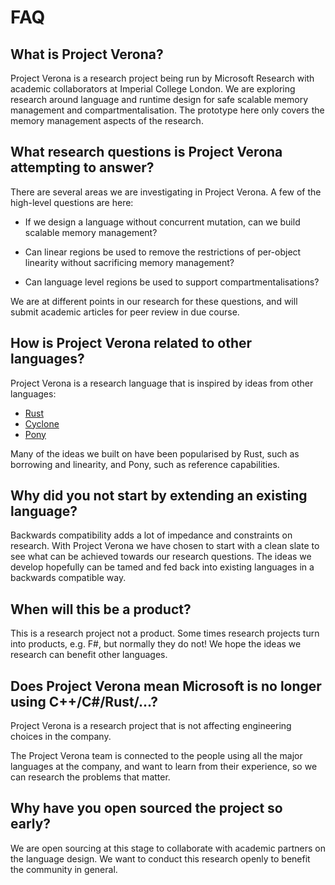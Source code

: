 # FAQ

## What is Project Verona?

Project Verona is a research project being run by Microsoft Research
with academic collaborators at Imperial College London.  We are exploring 
research around
language and runtime design for safe scalable memory management and
compartmentalisation.  The prototype here only covers the memory management
aspects of the research.

## What research questions is Project Verona attempting to answer?

There are several areas we are investigating in Project Verona.  A few of the
high-level questions are here:

* If we design a language without concurrent mutation,
  can we build scalable memory management?

* Can linear regions be used to remove the restrictions of per-object 
  linearity without sacrificing memory management?

* Can language level regions be used to support compartmentalisations?

We are at different points in our research for these questions, and will submit
academic articles for peer review in due course.

## How is Project Verona related to other languages?

Project Verona is a research language that is inspired by ideas from other languages:

* [Rust](https://www.rust-lang.org)
* [Cyclone](http://cyclone.thelanguage.org/)
* [Pony](github.com/ponylang/)

Many of the ideas we built on have been popularised by Rust, such as borrowing
and linearity, and Pony, such as reference capabilities.

## Why did you not start by extending an existing language?

Backwards compatibility adds a lot of impedance and constraints on research.
With Project Verona we have chosen to start with a clean slate to see what 
can be achieved
towards our research questions. The ideas we develop hopefully can be tamed
and fed back into existing languages in a backwards compatible way.

## When will this be a product?

This is a research project not a product. Some times research projects turn 
into products, e.g. F#, but normally they do not! We hope the ideas we research
can benefit other languages.

## Does Project Verona mean Microsoft is no longer using C++/C#/Rust/...?

Project Verona is a research project that is not affecting engineering choices 
in the company.

The Project Verona team is connected to the people using all the major languages 
at the company, and want to learn from their experience, so we can research the 
problems that matter.

## Why have you open sourced the project so early?

We are open sourcing at this stage to collaborate with academic partners on
the language design.  We want to conduct this research openly to benefit
the community in general.
